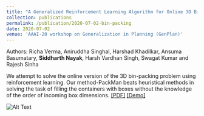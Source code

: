 ```yaml
---
title: "A Generalized Reinforcement Learning Algorithm for Online 3D Bin-Packing"
collection: publications
permalink: /publication/2020-07-02-bin-packing
date: 2020-07-02
venue: 'AAAI-20 workshop on Generalization in Planning (GenPlan)'
---
```

Authors: Richa Verma, Aniruddha Singhal, Harshad Khadilkar, Ansuma Basumatary, **Siddharth Nayak**, Harsh Vardhan Singh, Swagat Kumar and Rajesh Sinha

We attempt to solve the online version of the 3D bin-packing problem using reinforcement learning. Our method-PackMan beats heuristical methods in solving the task of filling the containers with boxes without the knowledge of the order of incoming box dimensions. [[PDF]](http://academicpages.github.io/files/paper2.pdf)  [[Demo]](https://drive.google.com/file/d/1vsZ5iZTnsQI76zvZ6CLopwNTYL6vDvG_/view?usp=sharing)

![Alt Text](https://media.giphy.com/media/vFKqnCdLPNOKc/giphy.gif)

<!-- Recommended citation: Your Namesdas, You. (2010). "Paper Title Number 2." <i>Journal 1</i>. 1(2). -->